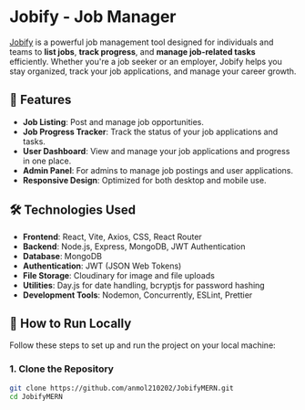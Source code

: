 # Jobify - Job Manager

[Jobify](https://jobify.live/) is a powerful job management tool designed for individuals and teams to **list jobs**, **track progress**, and **manage job-related tasks** efficiently. Whether you're a job seeker or an employer, Jobify helps you stay organized, track your job applications, and manage your career growth.

## 🚀 Features

- **Job Listing**: Post and manage job opportunities.
- **Job Progress Tracker**: Track the status of your job applications and tasks.
- **User Dashboard**: View and manage your job applications and progress in one place.
- **Admin Panel**: For admins to manage job postings and user applications.
- **Responsive Design**: Optimized for both desktop and mobile use.

## 🛠️ Technologies Used

- **Frontend**: React, Vite, Axios, CSS, React Router
- **Backend**: Node.js, Express, MongoDB, JWT Authentication
- **Database**: MongoDB
- **Authentication**: JWT (JSON Web Tokens)
- **File Storage**: Cloudinary for image and file uploads
- **Utilities**: Day.js for date handling, bcryptjs for password hashing
- **Development Tools**: Nodemon, Concurrently, ESLint, Prettier

## 🌱 How to Run Locally

Follow these steps to set up and run the project on your local machine:

### 1. Clone the Repository

```bash
git clone https://github.com/anmol210202/JobifyMERN.git
cd JobifyMERN
